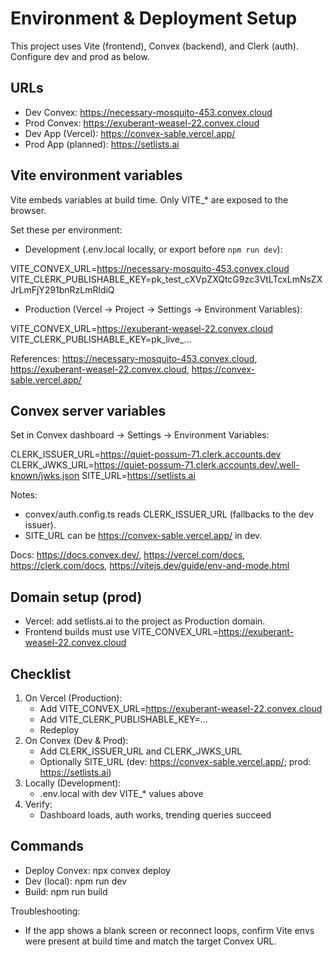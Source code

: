 # Environment & Deployment Setup

This project uses Vite (frontend), Convex (backend), and Clerk (auth). Configure dev and prod as below.

## URLs
- Dev Convex: https://necessary-mosquito-453.convex.cloud
- Prod Convex: https://exuberant-weasel-22.convex.cloud
- Dev App (Vercel): https://convex-sable.vercel.app/
- Prod App (planned): https://setlists.ai

## Vite environment variables
Vite embeds variables at build time. Only VITE_* are exposed to the browser.

Set these per environment:

- Development (.env.local locally, or export before `npm run dev`):

VITE_CONVEX_URL=https://necessary-mosquito-453.convex.cloud
VITE_CLERK_PUBLISHABLE_KEY=pk_test_cXVpZXQtcG9zc3VtLTcxLmNsZXJrLmFjY291bnRzLmRldiQ

- Production (Vercel → Project → Settings → Environment Variables):

VITE_CONVEX_URL=https://exuberant-weasel-22.convex.cloud
VITE_CLERK_PUBLISHABLE_KEY=pk_live_...

References: https://necessary-mosquito-453.convex.cloud, https://exuberant-weasel-22.convex.cloud, https://convex-sable.vercel.app/

## Convex server variables
Set in Convex dashboard → Settings → Environment Variables:

CLERK_ISSUER_URL=https://quiet-possum-71.clerk.accounts.dev
CLERK_JWKS_URL=https://quiet-possum-71.clerk.accounts.dev/.well-known/jwks.json
SITE_URL=https://setlists.ai

Notes:
- convex/auth.config.ts reads CLERK_ISSUER_URL (fallbacks to the dev issuer).
- SITE_URL can be https://convex-sable.vercel.app/ in dev.

Docs: https://docs.convex.dev/, https://vercel.com/docs, https://clerk.com/docs, https://vitejs.dev/guide/env-and-mode.html

## Domain setup (prod)
- Vercel: add setlists.ai to the project as Production domain.
- Frontend builds must use VITE_CONVEX_URL=https://exuberant-weasel-22.convex.cloud

## Checklist
1) On Vercel (Production):
   - Add VITE_CONVEX_URL=https://exuberant-weasel-22.convex.cloud
   - Add VITE_CLERK_PUBLISHABLE_KEY=...
   - Redeploy
2) On Convex (Dev & Prod):
   - Add CLERK_ISSUER_URL and CLERK_JWKS_URL
   - Optionally SITE_URL (dev: https://convex-sable.vercel.app/; prod: https://setlists.ai)
3) Locally (Development):
   - .env.local with dev VITE_* values above
4) Verify:
   - Dashboard loads, auth works, trending queries succeed

## Commands
- Deploy Convex: npx convex deploy
- Dev (local): npm run dev
- Build: npm run build

Troubleshooting:
- If the app shows a blank screen or reconnect loops, confirm Vite envs were present at build time and match the target Convex URL.

